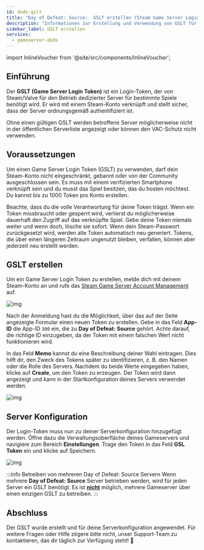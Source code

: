 ```yaml
---
id: dods-gslt
title: "Day of Defeat: Source:  GSLT erstellen (Steam Game Server Login Token)"
description: "Informationen zur Erstellung und Verwendung von GSLT für Day of Defeat: Source Server von ZAP-Hosting - ZAP-Hosting.com Dokumentation"
sidebar_label: GSLT erstellen
services:
  - gameserver-dods
---
```


import InlineVoucher from '@site/src/components/InlineVoucher';



## Einführung

Der **GSLT (Game Server Login Token)** ist ein Login-Token, der von Steam/Valve für den Betrieb dedizierter Server für bestimmte Spiele benötigt wird. Er wird mit einem Steam-Konto verknüpft und stellt sicher, dass der Server ordnungsgemäß authentifiziert ist.

Ohne einen gültigen GSLT werden betroffene Server möglicherweise nicht in der öffentlichen Serverliste angezeigt oder können den VAC-Schutz nicht verwenden.

<InlineVoucher />



## Voraussetzungen

Um einen Game Server Login Token (GSLT) zu verwenden, darf dein Steam-Konto nicht eingeschränkt, gebannt oder von der Community ausgeschlossen sein. Es muss mit einem verifizierten Smartphone verknüpft sein und du musst das Spiel besitzen, das du hosten möchtest. Du kannst bis zu 1000 Token pro Konto erstellen.

Beachte, dass du die volle Verantwortung für deine Token trägst. Wenn ein Token missbraucht oder gesperrt wird, verlierst du möglicherweise dauerhaft den Zugriff auf das verknüpfte Spiel. Gebe deine Token niemals weiter und wenn doch, lösche sie sofort. Wenn dein Steam-Passwort zurückgesetzt wird, werden alle Token automatisch neu generiert. Tokens, die über einen längeren Zeitraum ungenutzt bleiben, verfallen, können aber jederzeit neu erstellt werden.



## GSLT erstellen
Um ein Game Server Login Token zu erstellen, melde dich mit deinem Steam-Konto an und rufe das [Steam Game Server Account Management](https://steamcommunity.com/dev/managegameservers) auf.


![img](https://screensaver01.zap-hosting.com/index.php/s/WaMsyscboqCtNHA/preview)

Nach der Anmeldung hast du die Möglichkeit, über das auf der Seite angezeigte Formular einen neuen Token zu erstellen. Gebe in das Feld **App-ID** die App-ID `300` ein, die zu **Day of Defeat: Source** gehört. Achte darauf, die richtige ID einzugeben, da der Token mit einem falschen Wert nicht funktionieren wird.

In das Feld **Memo** kannst du eine Beschreibung deiner Wahl eintragen. Dies hilft dir, den Zweck des Tokens später zu identifizieren, z. B. den Namen oder die Rolle des Servers. Nachdem du beide Werte eingegeben haben, klicke auf **Create**, um den Token zu erzeugen. Der Token wird dann angezeigt und kann in der Startkonfiguration deines Servers verwendet werden.

![img](https://screensaver01.zap-hosting.com/index.php/s/n7pZjBfz5cy59TM/download)

## Server Konfiguration

Der Login-Token muss nun zu deiner Serverkonfiguration hinzugefügt werden. Öffne dazu die Verwaltungsoberfläche deines Gameservers und navigiere zum Bereich **Einstellungen**. Trage den Token in das Feld **GSL Token** ein und klicke auf Speichern.

![img](https://screensaver01.zap-hosting.com/index.php/s/tzJiT4nTZo2nWMz/preview)

:::info Betreiben von mehreren Day of Defeat: Source Servern
Wenn mehrere **Day of Defeat: Source** Server betrieben werden, wird für jeden Server ein GSLT benötigt. Es ist <u>**nicht**</u> möglich, mehrere Gameserver über einen einzigen GSLT zu betreiben.
:::



## Abschluss

Der GSLT wurde erstellt und für deine Serverkonfiguration angewendet. Für weitere Fragen oder Hilfe zögere bitte nicht, unser Support-Team zu kontaktieren, das dir täglich zur Verfügung steht! 🙂

<InlineVoucher />
